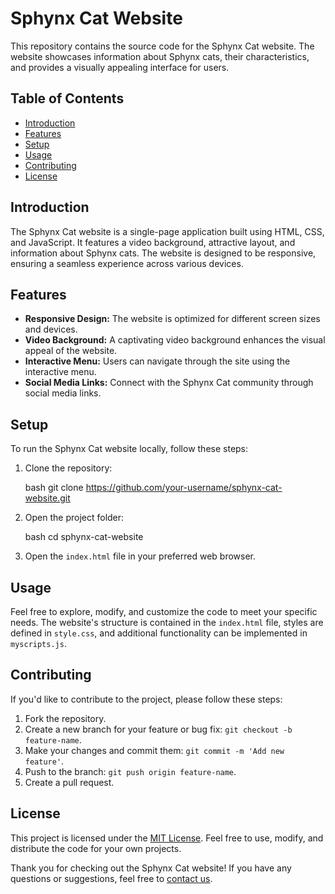 # Sphynx Cat Website

This repository contains the source code for the Sphynx Cat website. The website showcases information about Sphynx cats, their characteristics, and provides a visually appealing interface for users.

## Table of Contents

- [Introduction](#introduction)
- [Features](#features)
- [Setup](#setup)
- [Usage](#usage)
- [Contributing](#contributing)
- [License](#license)

## Introduction

The Sphynx Cat website is a single-page application built using HTML, CSS, and JavaScript. It features a video background, attractive layout, and information about Sphynx cats. The website is designed to be responsive, ensuring a seamless experience across various devices.

## Features

- **Responsive Design:** The website is optimized for different screen sizes and devices.
- **Video Background:** A captivating video background enhances the visual appeal of the website.
- **Interactive Menu:** Users can navigate through the site using the interactive menu.
- **Social Media Links:** Connect with the Sphynx Cat community through social media links.


## Setup

To run the Sphynx Cat website locally, follow these steps:

1. Clone the repository:

   bash
   git clone https://github.com/your-username/sphynx-cat-website.git
   

2. Open the project folder:

   bash
   cd sphynx-cat-website
   

3. Open the `index.html` file in your preferred web browser.

## Usage

Feel free to explore, modify, and customize the code to meet your specific needs. The website's structure is contained in the `index.html` file, styles are defined in `style.css`, and additional functionality can be implemented in `myscripts.js`.

## Contributing

If you'd like to contribute to the project, please follow these steps:

1. Fork the repository.
2. Create a new branch for your feature or bug fix: `git checkout -b feature-name`.
3. Make your changes and commit them: `git commit -m 'Add new feature'`.
4. Push to the branch: `git push origin feature-name`.
5. Create a pull request.

## License

This project is licensed under the [MIT License](LICENSE). Feel free to use, modify, and distribute the code for your own projects.

Thank you for checking out the Sphynx Cat website! If you have any questions or suggestions, feel free to [contact us](#contact).
